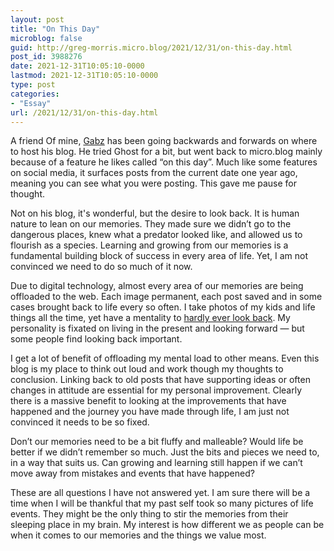```yaml
---
layout: post
title: "On This Day"
microblog: false
guid: http://greg-morris.micro.blog/2021/12/31/on-this-day.html
post_id: 3988276
date: 2021-12-31T10:05:10-0000
lastmod: 2021-12-31T10:05:10-0000
type: post
categories:
- "Essay"
url: /2021/12/31/on-this-day.html
---
```

<p>A friend Of mine, <a href="https://gabz.blog">Gabz</a> has been going backwards and forwards on where to host his blog. He tried Ghost for a bit, but went back to micro.blog mainly because of a feature he likes called “on this day”. Much like some features on social media, it surfaces posts from the current date one year ago, meaning you can see what you were posting. This gave me pause for thought.</p><p>Not on his blog, it's wonderful, but the desire to look back. It is human nature to lean on our memories. They made sure we didn’t go to the dangerous places, knew what a predator looked like, and allowed us to flourish as a species. Learning and growing from our memories is a fundamental building block of success in every area of life. Yet, I am not convinced we need to do so much of it now.</p><p>Due to digital technology, almost every area of our memories are being offloaded to the web. Each image permanent, each post saved and in some cases brought back to life every so often. I take photos of my kids and life things all the time, yet have a mentality to <a href="https://gregmorris.co.uk/blog/shot-with-meaning/">hardly ever look back</a>. My personality is fixated on living in the present and looking forward — but some people find looking back important.</p><p>I get a lot of benefit of offloading my mental load to other means. Even this blog is my place to think out loud and work though my thoughts to conclusion. Linking back to old posts that have supporting ideas or often changes in attitude are essential for my personal improvement. Clearly there is a massive benefit to looking at the improvements that have happened and the journey you have made through life, I am just not convinced it needs to be so fixed.</p><p>Don’t our memories need to be a bit fluffy and malleable? Would life be better if we didn’t remember so much. Just the bits and pieces we need to, in a way that suits us. Can growing and learning still happen if we can’t move away from mistakes and events that have happened?</p><p>These are all questions I have not answered yet. I am sure there will be a time when I will be thankful that my past self took so many pictures of life events. They might be the only thing to stir the memories from their sleeping place in my brain. My interest is how different we as people can be when it comes to our memories and the things we value most.</p>
